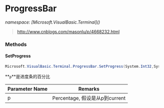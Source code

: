 ﻿# ProgressBar
_namespace: [Microsoft.VisualBasic.Terminal](<a href="#" onClick="load('/docs/Microsoft.VisualBasic.Terminal/index.md')"></a>)_



> 
>  http://www.cnblogs.com/masonlu/p/4668232.html
>  


### Methods

#### SetProgress
```csharp
Microsoft.VisualBasic.Terminal.ProgressBar.SetProgress(System.Int32,System.String)
```
**`p`**是进度条的百分比

|Parameter Name|Remarks|
|--------------|-------|
|p|Percentage, 假设是从p到current|



